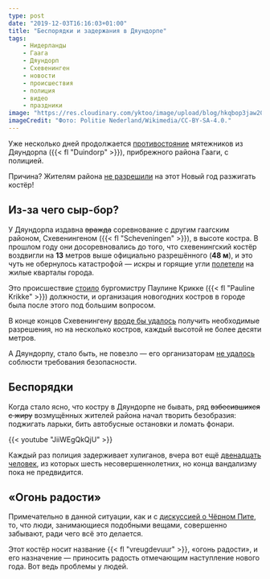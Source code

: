 ```yaml
---
type: post
date: "2019-12-03T16:16:03+01:00"
title: "Беспорядки и задержания в Дяундорпе"
tags:
    - Нидерланды
    - Гаага
    - Дяундорп
    - Схевенинген
    - новости
    - происшествия
    - полиция
    - видео
    - праздники
image: "https://res.cloudinary.com/yktoo/image/upload/blog/hkqbop3jaw20iazuvaiv.jpg"
imageCredit: "Фото: Politie Nederland/Wikimedia/CC-BY-SA-4.0."
---
```


Уже несколько дней продолжается [противостояние](https://nos.nl/artikel/2312920-dertien-aanhoudingen-om-onrust-in-haagse-wijk-duindorp.html) мятежников из Дяундорпа ({{< fl "Duindorp" >}}), прибрежного района Гааги, с полицией.

Причина? Жителям района [не разрешили](https://nos.nl/artikel/2312530-geen-vreugdevuur-duindorp-organisatie-kan-niet-voldoen-aan-eisen-gemeente.html) на этот Новый год разжигать костёр!

<!--more-->

## Из-за чего сыр-бор?

У Дяундорпа издавна ~~вражда~~ соревнование с другим гаагским районом, Схевенингеном ({{< fl "Scheveningen" >}}), в высоте костра. В прошлом году они досоревновались до того, что схевенингский костёр воздвигли на **13** метров выше официально разрешённого (**48 м**), и это чуть не обернулось катастрофой — искры и горящие угли [полетели](https://twitter.com/vis_danny/status/1079906516667432960) на жилые кварталы города.

Это происшествие [стоило](https://www.ad.nl/binnenland/haagse-burgemeester-pauline-krikke-treedt-per-direct-af~ae349ffb/) бургомистру Паулине Крикке ({{< fl "Pauline Krikke" >}}) должности, и организация новогодних костров в городе была после этого под большим вопросом.

В конце концов Схевенингену [вроде бы удалось](0441) получить необходимые разрешения, но на несколько костров, каждый высотой не более десяти метров.

А Дяундорпу, стало быть, не повезло — его организаторам [не удалось](https://www.facebook.com/duindorpvreugdevuur/posts/2743207549075898) соблюсти требования безопасности.

## Беспорядки

Когда стало ясно, что костру в Дяундорпе не бывать, ряд ~~взбесившихся с жиру~~ возмущённых жителей района начал творить безобразия: поджигать ларьки, бить автобусные остановки и ломать фонари.

{{< youtube "JiiWEgQkQjU" >}}

Каждый раз полиция задерживает хулиганов, вчера вот ещё [двенадцать человек](https://nos.nl/artikel/2313072-twaalf-arrestaties-bij-onrust-in-duindorp-zes-verdachten-minderjarig.html), из которых шесть несовершеннолетних, но конца вандализму пока не предвидится.


## «Огонь радости»

Примечательно в данной ситуации, как и с [дискуссией о Чёрном Пите](0449), то, что люди, занимающиеся подобными вещами, совершенно забывают, ради чего всё это делается.

Этот костёр носит название {{< fl "vreugdevuur" >}}, «огонь радости», и его назначение — приносить радость отмечающим наступление нового года. Вот ведь проблемы у людей.
